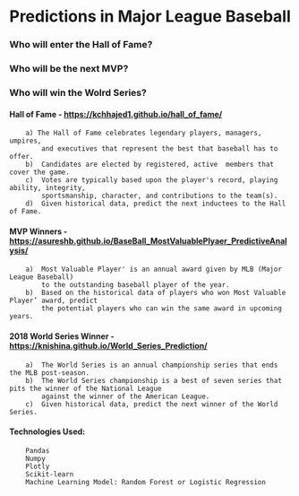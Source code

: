 # Predictions in Major League Baseball

### Who will enter the Hall of Fame?
### Who will be the next MVP?
### Who will win the Wolrd Series?

#### Hall of Fame - https://kchhajed1.github.io/hall_of_fame/
        a) The Hall of Fame celebrates legendary players, managers, umpires, 
            and executives that represent the best that baseball has to offer. 
        b)  Candidates are elected by registered, active  members that cover the game. 
        c)  Votes are typically based upon the player's record, playing ability, integrity, 
            sportsmanship, character, and contributions to the team(s).
        d)  Given historical data, predict the next inductees to the Hall of Fame.



#### MVP Winners - https://asureshb.github.io/BaseBall_MostValuablePlyaer_PredictiveAnalysis/
        a)  Most Valuable Player' is an annual award given by MLB (Major League Baseball) 
            to the outstanding baseball player of the year. 
        b)  Based on the historical data of players who won Most Valuable Player’ award, predict 
            the potential players who can win the same award in upcoming years.



#### 2018 World Series Winner - https://knishina.github.io/World_Series_Prediction/
        a)  The World Series is an annual championship series that ends the MLB post-season. 
        b)  The World Series championship is a best of seven series that pits the winner of the National League 
            against the winner of the American League. 
        c)  Given historical data, predict the next winner of the World Series.


#### Technologies Used:

        Pandas
        Numpy
        Plotly
        Scikit-learn
        Machine Learning Model: Random Forest or Logistic Regression